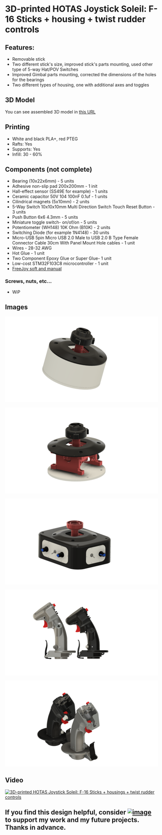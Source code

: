 # 3D-printed HOTAS Joystick Soleil: F-16 Sticks + housing + twist rudder controls

## Features:
- Removable stick
- Two different stick's size, improved stick's parts mounting, used other type of 5-way Hat/POV Switches
- Improved Gimbal parts mounting, corrected the dimensions of the holes for the bearings
- Two different types of housing, one with additional axes and toggles

## 3D Model
You can see assembled 3D model in [this URL](https://a360.co/3Li3Hh7)

## Printing
- White and black PLA+, red PTEG
- Rafts: Yes
- Supports: Yes
- Infill: 30 - 60%
 
## Components (not complete)
- Bearing  (10x22x6mm)  - 5 units
- Adhesive non-slip pad 200x200mm - 1 init
- Hall-effect sensor (SS49E for example) - 1 units
- Ceramic capacitor 50V 104 100nF 0.1uf - 1 units
- Cilindrical magnets (5x10mm) - 2 units
- 5-Way Switch 10x10x10mm Multi Direction Switch Touch Reset Button - 3 units
- Push Button 6x6 4.3mm - 5 units
- Miniature toggle switch- on/of/on - 5 units
- Potentiometer (WH148) 10K Ohm (B10K) - 2 units
- Switching Diode (for example 1N4148) - 30 units
- Micro-USB 5pin Micro USB 2.0 Male to USB 2.0 B Type Female Connector Cable 30cm With Panel Mount Hole cables - 1 unit
- Wires - 28-32 AWG 
- Hot Glue - 1 unit
- Two Component Epoxy Glue or Super Glue- 1 unit
- Low-cost STM32F103C8 microcontroller - 1 unit
- [FreeJoy soft and manual](https://github.com/FreeJoy-Team/FreeJoyWiki)

### Screws, nuts, etc…
- WiP


##  Images

![image](images/1.png)

![image](images/2.png)

![image](images/3.png)

![image](images/4.png)

![image](images/5.png)


##  Video

[![3D-printed HOTAS Joystick Soleil: F-16 Sticks + housings + twist rudder controls](https://img.youtube.com/vi/IS1_Lb0nVMM/0.jpg)](https://www.youtube.com/watch?v=IS1_Lb0nVMM)

## **If you find this design helpful, consider <a rel="nofollow" href="https://www.paypal.com/donate?hosted_button_id=AMR2W2ADLGAD8" target="_blank"><img src="https://www.paypalobjects.com/en_US/i/btn/btn_donate_SM.gif" alt="image"></a> to support my work and my future projects. Thanks in advance.**
